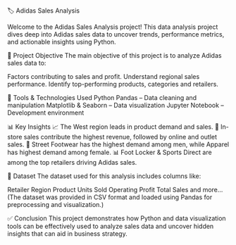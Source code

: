 🏷️ Adidas Sales Analysis

Welcome to the Adidas Sales Analysis project! This data analysis project dives deep into Adidas sales data to uncover trends, performance metrics, and actionable insights using Python.

📌 Project Objective
The main objective of this project is to analyze Adidas sales data to:

Factors contributing to sales and profit.
Understand regional sales performance.
Identify top-performing products, categories and retailers.


🧰 Tools & Technologies Used
Python
Pandas – Data cleaning and manipulation
Matplotlib & Seaborn – Data visualization
Jupyter Notebook – Development environment


📊 Key Insights
📈 The West region leads in product demand and sales.
🛒 In-store sales contribute the highest revenue, followed by online and outlet sales.
👟 Street Footwear has the highest demand among men, while Apparel has highest demand among female.
📊 Foot Locker & Sports Direct are among the top retailers driving Adidas sales.


📁 Dataset
The dataset used for this analysis includes columns like:

Retailer
Region
Product
Units Sold
Operating Profit
Total Sales
and more...
(The dataset was provided in CSV format and loaded using Pandas for preprocessing and visualization.)

✅ Conclusion
This project demonstrates how Python and data visualization tools can be effectively used to analyze sales data and uncover hidden insights that can aid in business strategy.
